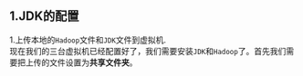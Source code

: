 ## 1.JDK的配置
1.上传本地的`Hadoop`文件和`JDK`文件到虚拟机.  
现在我们的三台虚拟机已经配置好了，我们需要安装`JDK`和`Hadoop`了。首先我们需要把上传的文件设置为**共享文件夹**。  
